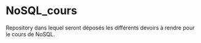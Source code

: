 # NoSQL_cours
Repository dans lequel seront déposés les différents devoirs à rendre pour le cours de NoSQL.
